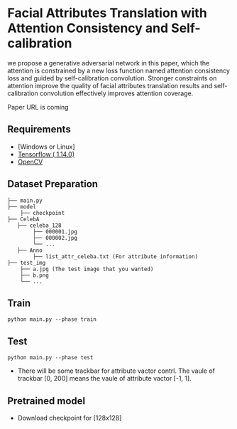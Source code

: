 # Facial Attributes Translation with Attention Consistency and Self-calibration

we propose a generative adversarial network in this paper, which the attention is constrained by a new loss function named attention consistency loss and guided by self-calibration convolution. Stronger constraints on attention improve the quality of facial attributes translation results and self-calibration convolution effectively improves attention coverage.

Paper URL is coming

## Requirements

- [Windows or Linux]
- [Tensorflow ( 1.14.0)](https://www.tensorflow.org/)
- [OpenCV](https://docs.opencv.org/3.0-beta/doc/py_tutorials/py_tutorials.html)

## Dataset Preparation

    ├── main.py
    ├── model
        ├── checkpoint
    ├── CelebA
       ├── celeba_128
            ├── 000001.jpg 
            ├── 000002.jpg
            └── ...
       ├── Anno
            ├── list_attr_celeba.txt (For attribute information) 
    ├── test_img
        ├── a.jpg (The test image that you wanted)
        ├── b.png
        └── ...

## Train

    python main.py --phase train

## Test

	python main.py --phase test

- There will be some trackbar for attribute vactor contrl. The vaule of trackbar [0, 200] means the vaule of attribute vactor [-1, 1].

## Pretrained model

- Download checkpoint for [128x128]
